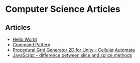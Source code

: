 # Computer Science Articles

## Articles

* [Hello World](helloworld.md)
* [Command Pattern](commandpattern.md)
* [Procedural Grid Generator 2D for Unity - Cellular Automata](proceduralgridgeneration2dcellularautomata.md)
* [JavaScript - difference between slice and splice methods](javaScriptSliceSplice.md)

